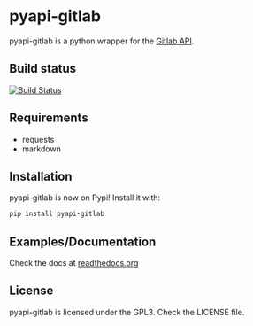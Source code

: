# pyapi-gitlab

pyapi-gitlab is a python wrapper for the [Gitlab API](https://github.com/gitlabhq/gitlabhq/tree/master/doc/api).


## Build status

[![Build Status](https://travis-ci.org/Itxaka/pyapi-gitlab.png?branch=6.1)](https://travis-ci.org/Itxaka/pyapi-gitlab)

## Requirements

- requests
- markdown

## Installation

pyapi-gitlab is now on Pypi! Install it with:

```bash
pip install pyapi-gitlab
```

## Examples/Documentation

Check the docs at [readthedocs.org](http://python-gitlab.readthedocs.org)

## License

pyapi-gitlab is licensed under the GPL3. Check the LICENSE file.
